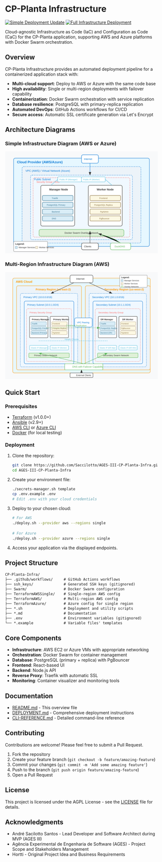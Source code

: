 # CP-Planta Infrastructure

[![Simple Deployment Update](https://github.com/Saccilotto-AGES-Projects/AGES-III-CP-Planta-Infra/actions/workflows/auto-update.yml/badge.svg)](https://github.com/Saccilotto-AGES-Projects/AGES-III-CP-Planta-Infra/blob/main/.github/workflows/auto-update.yml)
[![Full Infrastructure Deployment](https://github.com/Saccilotto-AGES-Projects/AGES-III-CP-Planta-Infra/actions/workflows/full_deployment.yml/badge.svg)](https://github.com/Saccilotto-AGES-Projects/AGES-III-CP-Planta-Infra/blob/main/.github/workflows/full_deployment.yml)

Cloud-agnostic Infrastructure as Code (IaC) and Configuration as Code (CaC) for the CP-Planta application, supporting AWS and Azure platforms with Docker Swarm orchestration.

## Overview

CP-Planta Infrastructure provides an automated deployment pipeline for a containerized application stack with:

- **Multi-cloud support**: Deploy to AWS or Azure with the same code base
- **High availability**: Single or multi-region deployments with failover capability
- **Containerization**: Docker Swarm orchestration with service replication
- **Database resilience**: PostgreSQL with primary-replica replication
- **Automated DevOps**: GitHub Actions workflows for CI/CD
- **Secure access**: Automatic SSL certificate generation via Let's Encrypt

## Architecture Diagrams

### Simple Infrastructure Diagram (AWS or Azure)

![Simple Infrastructure Diagram](./docs/images/single-region-diagram.svg)

### Multi-Region Infrastructure Diagram (AWS)

![Multi Region Infrastructure Diagram](./docs/images/multi-region-diagram.svg)

## Quick Start

### Prerequisites

- [Terraform](https://www.terraform.io/downloads.html) (v1.0.0+)
- [Ansible](https://docs.ansible.com/ansible/latest/installation_guide/intro_installation.html) (v2.9+)
- [AWS CLI](https://aws.amazon.com/cli/) or [Azure CLI](https://docs.microsoft.com/en-us/cli/azure/install-azure-cli)
- [Docker](https://docs.docker.com/engine/install/) (for local testing)

### Deployment

1. Clone the repository:

   ```bash
   git clone https://github.com/Saccilotto/AGES-III-CP-Planta-Infra.git
   cd AGES-III-CP-Planta-Infra
   ```

2. Create your environment file:

   ```bash
   ./secrets-manager.sh template
   cp .env.example .env
   # Edit .env with your cloud credentials
   ```

3. Deploy to your chosen cloud:

   ```bash
   # For AWS
   ./deploy.sh --provider aws --regions single
   
   # For Azure
   ./deploy.sh --provider azure --regions single
   ```

4. Access your application via the displayed endpoints.

## Project Structure

```plaintext
CP-Planta-Infra/
├── .github/workflows/     # GitHub Actions workflows
├── ssh_keys/              # Generated SSH keys (gitignored)
├── Swarm/                 # Docker Swarm configuration
├── TerraformAWSSingle/    # Single-region AWS config
├── TerraformAWS/          # Multi-region AWS config
├── TerraformAzure/        # Azure config for single region
├── *.sh                   # Deployment and utility scripts
├── *.md                   # Documentation
├── .env                   # Environment variables (gitignored)
└── *.example              # Variable files' templates
```

## Core Components

- **Infrastructure**: AWS EC2 or Azure VMs with appropriate networking
- **Orchestration**: Docker Swarm for container management
- **Database**: PostgreSQL (primary + replica) with PgBouncer
- **Frontend**: React-based UI
- **Backend**: Node.js API
- **Reverse Proxy**: Traefik with automatic SSL
- **Monitoring**: Container visualizer and monitoring tools

## Documentation

- [README.md](./README.md) - This overview file
- [DEPLOYMENT.md](./DEPLOYMENT.md) - Comprehensive deployment instructions
- [CLI-REFERENCE.md](./CLI-REFERENCE.md) - Detailed command-line reference

## Contributing

Contributions are welcome! Please feel free to submit a Pull Request.

1. Fork the repository
2. Create your feature branch (`git checkout -b feature/amazing-feature`)
3. Commit your changes (`git commit -m 'Add some amazing feature'`)
4. Push to the branch (`git push origin feature/amazing-feature`)
5. Open a Pull Request

## License

This project is licensed under the AGPL License - see the [LICENSE](LICENSE) file for details.

## Acknowledgments

- André Sacilotto Santos - Lead Developer and Software Architect during MVP (AGES III)
- Agência Experimental de Engenharia de Software (AGES) - Project Scope and Stakeholders Management
- Hortti - Original Project Idea and Business Requirements

